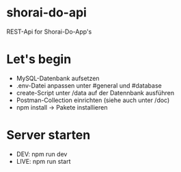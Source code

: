 # shorai-do-api
REST-Api for Shorai-Do-App's

# Let's begin
- MySQL-Datenbank aufsetzen
- .env-Datei anpassen unter #general und #database
- create-Script unter /data auf der Datennbank ausführen
- Postman-Collection einrichten (siehe auch unter /doc)
- npm install -> Pakete installieren

# Server starten
- DEV: npm run dev
- LIVE: npm run start